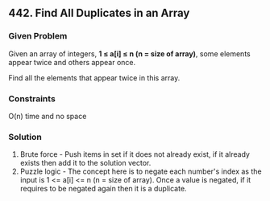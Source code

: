 ## 442. Find All Duplicates in an Array

### Given Problem

Given an array of integers, **1 ≤ a[i] ≤ n (n = size of array)**, some elements appear twice and others appear once.

Find all the elements that appear twice in this array.

### Constraints
O(n) time and no space

### Solution

1. Brute force - Push items in set if it does not already exist, if it already exists then add it to the solution vector.
2. Puzzle logic - The concept here is to negate each number's index as the input is 1 <= a[i] <= n (n = size of array). Once a value is negated, if it requires to be negated again then it is a duplicate.
